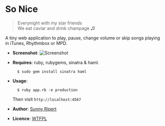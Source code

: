 So Nice
=======

> Everynight with my star friends  
> We eat caviar and drink champage ♫

A tiny web application to play, pause, change volume or skip songs playing
in iTunes, Rhythmbox or MPD.

- **Screenshot**: ![Screenshot](http://github.com/sunny/so-nice/raw/master/screenshot.png)
- **Requires**: ruby, rubygems, sinatra & haml.

        $ sudo gem install sinatra haml

- **Usage**:

        $ ruby app.rb -e production

    Then visit `http://localhost:4567`

- **Author**: [Sunny Ripert](http://sunfox.org/)
- **Licence**: [WTFPL](http://sam.zoy.org/wtfpl/)

